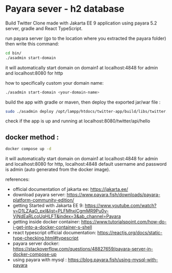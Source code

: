 # Payara sever - h2 database
Build Twitter Clone made with Jakarta EE 9 application using payara 5.2 server, gradle and React TypeScript.

run payara server (go to the location where you extracted the payara folder) then write this command:
```bash
cd bin/
./asadmin start-domain
```
it will automatically start domain on domain1 at localhost:4848 for admin and localhost:8080 for http

how to specifically custom your domain name:
```bash
./asadmin start-domain <your-domain-name>
```

build the app with gradle or maven, then deploy the exported jar/war file :
```bash
sudo ./asadmin deploy /opt/lampp/htdocs/twitter-app/build/libs/twitter.war
```

check if the app is up and running at localhost:8080/twitter/api/hello

## docker method :
```bash
docker compose up -d
```
it will automatically start domain on domain1 at localhost:4848 for admin and
localhost:8080 for http, localhost:4848 default username and password is admin
(auto generated from the docker image).



references:
- official documentation of jakarta ee: https://jakarta.ee/
- download payara server: https://www.payara.fish/downloads/payara-platform-community-edition/
- getting Started with Jakarta EE 9: https://www.youtube.com/watch?v=D1LZAaO_pxI&list=PLFMhxiCgmMR9Pu0v-VjNdEaRLcoUqHLFT&index=3&ab_channel=Payara
- getting inside docker container: https://www.tutorialspoint.com/how-do-i-get-into-a-docker-container-s-shell
- react typescript official documentation: https://reactjs.org/docs/static-type-checking.html#typescript
- payara server docker: https://stackoverflow.com/questions/48827659/payara-server-in-docker-compose-up
- using payara with mysql : https://blog.payara.fish/using-mysql-with-payara
